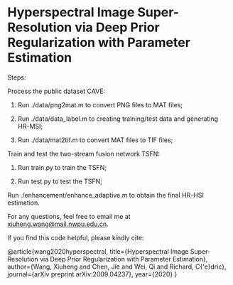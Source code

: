 # Hyperspectral Image Super-Resolution via Deep Prior Regularization with Parameter Estimation

Steps:

Process the public dataset CAVE:

1. Run ./data/png2mat.m to convert PNG files to MAT files;

2. Run ./data/data_label.m to creating training/test data and generating HR-MSI;

3. Run ./data/mat2tif.m to convert MAT files to TIF files;

Train and test the two-stream fusion network TSFN:

1. Run train.py to train the TSFN; 

2. Run test.py to test the TSFN;

Run ./enhancement/enhance_adaptive.m to obtain the final HR-HSI estimation.

For any questions, feel free to email me at xiuheng.wang@mail.nwpu.edu.cn.

If you find this code helpful, please kindly cite:

@article{wang2020hyperspectral,
  title={Hyperspectral Image Super-Resolution via Deep Prior Regularization with Parameter Estimation},
  author={Wang, Xiuheng and Chen, Jie and Wei, Qi and Richard, C{\'e}dric},
  journal={arXiv preprint arXiv:2009.04237},
  year={2020}
}
